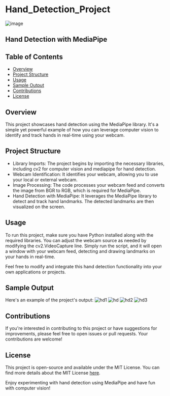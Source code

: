 # Hand_Detection_Project

![image](https://github.com/ChidimmaIdika/Hand_Detection_Project/assets/137975543/c66541fc-c0d8-4103-ba79-09280256410c)

## Hand Detection with MediaPipe

## Table of Contents
- [Overview](#overview)
- [Project Structure](#project-structure)
- [Usage](#usage)
- [Sample Output](#sample-output)
- [Contributions](#contributions)
- [License](#license)

## Overview
This project showcases hand detection using the MediaPipe library. It's a simple yet powerful example of how you can leverage computer vision to identify and track hands in real-time using your webcam.

## Project Structure
- Library Imports: The project begins by importing the necessary libraries, including cv2 for computer vision and mediapipe for hand detection.
- Webcam Identification: It identifies your webcam, allowing you to use your local or external webcam.
- Image Processing: The code processes your webcam feed and converts the image from BGR to RGB, which is required for MediaPipe.
- Hand Detection with MediaPipe: It leverages the MediaPipe library to detect and track hand landmarks. The detected landmarks are then visualized on the screen.

## Usage
To run this project, make sure you have Python installed along with the required libraries. You can adjust the webcam source as needed by modifying the cv2.VideoCapture line. Simply run the script, and it will open a window with your webcam feed, detecting and drawing landmarks on your hands in real-time.

Feel free to modify and integrate this hand detection functionality into your own applications or projects.

## Sample Output
Here's an example of the project's output:
![hd1](https://github.com/ChidimmaIdika/Hand_Detection_Project/assets/137975543/adf0fcee-dc68-4d8a-9c77-b09b9856d187)
![hd](https://github.com/ChidimmaIdika/Hand_Detection_Project/assets/137975543/eda6eca5-a697-4e82-9b94-793a93938d3e)
![hd2](https://github.com/ChidimmaIdika/Hand_Detection_Project/assets/137975543/db34a4ef-68ce-4265-8317-f83fdcc18caa)
![hd3](https://github.com/ChidimmaIdika/Hand_Detection_Project/assets/137975543/3051e462-f206-4b6a-a940-d28a2513f9da)

## Contributions
If you're interested in contributing to this project or have suggestions for improvements, please feel free to open issues or pull requests. Your contributions are welcome!

## License
This project is open-source and available under the MIT License. You can find more details about the MIT License [here](https://opensource.org/license/mit/).

Enjoy experimenting with hand detection using MediaPipe and have fun with computer vision!

